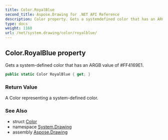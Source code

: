 ```yaml
---
title: Color.RoyalBlue
second_title: Aspose.Drawing for .NET API Reference
description: Color property. Gets a systemdefined color that has an ARGB value of FF4169E1
type: docs
weight: 1160
url: /net/system.drawing/color/royalblue/
---
```

## Color.RoyalBlue property

Gets a system-defined color that has an ARGB value of #FF4169E1.

```csharp
public static Color RoyalBlue { get; }
```

### Return Value

A Color representing a system-defined color.

### See Also

* struct [Color](../)
* namespace [System.Drawing](../../color/)
* assembly [Aspose.Drawing](../../../)


